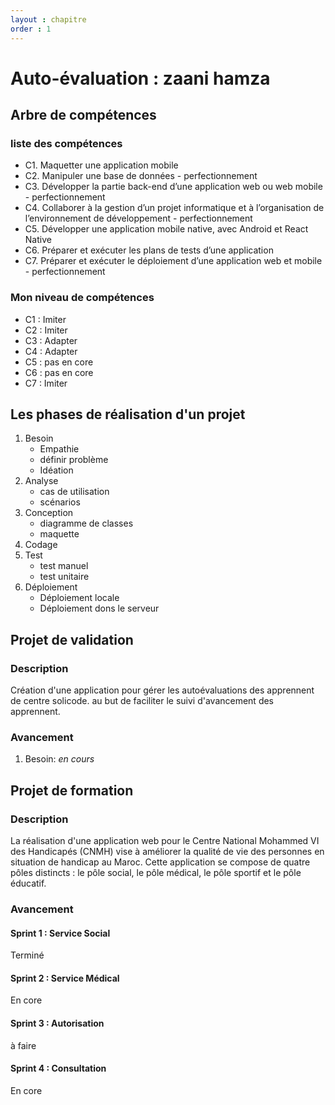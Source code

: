 ```yaml
---
layout : chapitre
order : 1
---
```

# Auto-évaluation : zaani hamza

## Arbre de compétences
### liste des compétences
<!-- TODO : Donnez la liste des compétences -->
- C1. Maquetter une application mobile
- C2. Manipuler une base de données - perfectionnement
- C3. Développer la partie back-end d’une application web ou web mobile - perfectionnement
- C4. Collaborer à la gestion d’un projet informatique et à l’organisation de l’environnement de développement - perfectionnement
- C5. Développer une application mobile native, avec Android et React Native
- C6. Préparer et exécuter les plans de tests d’une application
- C7. Préparer et exécuter le déploiement d’une application web et mobile - perfectionnement		

### Mon niveau de compétences
<!-- TODO : Mon niveau (Imiter,Adapter,Transposer) à chaque compétences -->
- C1 : Imiter
- C2 : Imiter
- C3 : Adapter
- C4 : Adapter
- C5 : pas en core 
- C6 : pas en core 
- C7 : Imiter
  
## Les phases de réalisation d'un projet 

<!-- Donnez une description de chaque phase dnas un seul phrase -->

1. Besoin
     - Empathie     
     - définir problème
     - Idéation
2. Analyse
    - cas de utilisation
    - scénarios
3. Conception
    - diagramme de classes
    - maquette 
4. Codage
5. Test
    - test manuel  
    - test unitaire
6. Déploiement 
    -  Déploiement locale 
    - Déploiement dons le serveur 

## Projet de validation
### Description
<!-- TODO : Donnez une description de votre projet de validation en trois phrase -->
Création d'une application pour gérer les autoévaluations des apprennent de centre solicode. 
au but de  faciliter le suivi d'avancement des apprennent.

### Avancement
<!-- 1. Donnez Les phases en cours et terminés en ordre -->
1. Besoin: *en cours*


## Projet de formation
### Description
La réalisation d'une application web pour le Centre National Mohammed VI des Handicapés (CNMH) vise à améliorer la qualité de vie des personnes en situation de handicap au Maroc. Cette application se compose de quatre pôles distincts : le pôle social, le pôle médical, le pôle sportif et le pôle éducatif.


### Avancement
#### Sprint 1 : Service Social 
 
Terminé
#### Sprint 2 : Service Médical
 
 En core
#### Sprint 3 : Autorisation
 
à faire
#### Sprint 4 : Consultation
 En core
